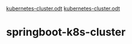 [kubernetes-cluster.odt](https://github.com/sindhujaalladi/springboot-k8s-cluster/files/10473146/kubernetes-cluster.odt)
[kubernetes-cluster.odt](https://github.com/sindhujaalladi/springboot-k8s-cluster/files/10473124/kubernetes-cluster.odt)
# springboot-k8s-cluster
